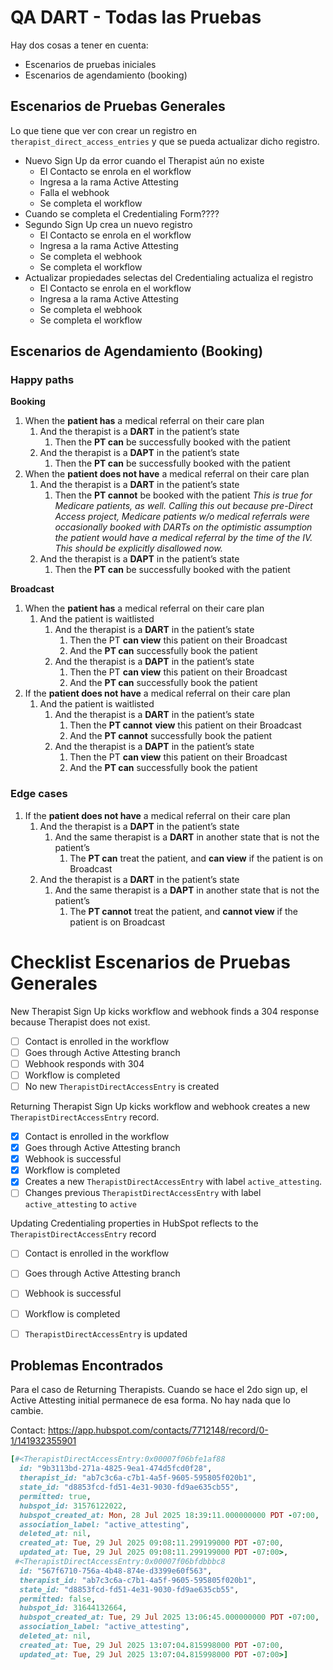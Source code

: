# QA DART - Todas las Pruebas

Hay dos cosas a tener en cuenta:

- Escenarios de pruebas iniciales
- Escenarios de agendamiento (booking)

## Escenarios de Pruebas Generales

Lo que tiene que ver con crear un registro en `therapist_direct_access_entries` y que se pueda actualizar dicho registro.

- Nuevo Sign Up da error cuando el Therapist aún no existe
	- El Contacto se enrola en el workflow
	- Ingresa a la rama Active Attesting
	- Falla el webhook
	- Se completa el workflow
- Cuando se completa el Credentialing Form????
- Segundo Sign Up crea un nuevo registro
	- El Contacto se enrola en el workflow
	- Ingresa a la rama Active Attesting
	- Se completa el webhook
	- Se completa el workflow
- Actualizar propiedades selectas del Credentialing actualiza el registro
	- El Contacto se enrola en el workflow
	- Ingresa a la rama Active Attesting
	- Se completa el webhook
	- Se completa el workflow


## Escenarios de Agendamiento (Booking)

### Happy paths

**Booking**

1. When the **patient has** a medical referral on their care plan
    1. And the therapist is a **DART** in the patient’s state
        1. Then the **PT can** be successfully booked with the patient
    2. And the therapist is a **DAPT** in the patient’s state
        1. Then the **PT can** be successfully booked with the patient
2. When the **patient does not have** a medical referral on their care plan
    1. And the therapist is a **DART** in the patient’s state
        1. Then the **PT cannot** be booked with the patient _This is true for Medicare patients, as well. Calling this out because pre-Direct Access project, Medicare patients w/o medical referrals were occasionally booked with DARTs on the optimistic assumption the patient would have a medical referral by the time of the IV. This should be explicitly disallowed now._
    2. And the therapist is a **DAPT** in the patient’s state
        1. Then the **PT can** be successfully booked with the patient

**Broadcast**

1. When the **patient has** a medical referral on their care plan
    1. And the patient is waitlisted
        1. And the therapist is a **DART** in the patient’s state
            1. Then the PT **can view** this patient on their Broadcast
            2. And the **PT can** successfully book the patient
        2. And the therapist is a **DAPT** in the patient’s state
            1. Then the PT **can view** this patient on their Broadcast
            2. And the **PT can** successfully book the patient
2. If the **patient does not have** a medical referral on their care plan
    1. And the patient is waitlisted
        1. And the therapist is a **DART** in the patient’s state
            1. Then the **PT cannot** **view** this patient on their Broadcast
            2. And the **PT cannot** successfully book the patient
        2. And the therapist is a **DAPT** in the patient’s state
            1. Then the PT **can view** this patient on their Broadcast
            2. And the **PT can** successfully book the patient

### Edge cases

1. If the **patient does not have** a medical referral on their care plan
    1. And the therapist is a **DAPT** in the patient’s state
        1. And the same therapist is a **DART** in another state that is not the patient’s
            1. The **PT can** treat the patient, and **can view** if the patient is on Broadcast
    2. And the therapist is a **DART** in the patient’s state
        1. And the same therapist is a **DAPT** in another state that is not the patient’s
            1. The **PT cannot** treat the patient, and **cannot view** if the patient is on Broadcast



# Checklist Escenarios de Pruebas Generales

New Therapist Sign Up kicks workflow and webhook finds a 304 response because Therapist does not exist.
- [ ] Contact is enrolled in the workflow
- [ ] Goes through Active Attesting branch
- [ ] Webhook responds with 304
- [ ] Workflow is completed
- [ ] No new `TherapistDirectAccessEntry` is created

Returning Therapist Sign Up kicks workflow and webhook creates a new `TherapistDirectAccessEntry` record.
- [x] Contact is enrolled in the workflow
- [x] Goes through Active Attesting branch
- [x] Webhook is successful
- [x] Workflow is completed
- [x] Creates a new `TherapistDirectAccessEntry` with label `active_attesting`.
- [ ] Changes previous `TherapistDirectAccessEntry` with label `active_attesting` to `active`

Updating Credentialing properties in HubSpot reflects to the `TherapistDirectAccessEntry` record
- [ ] Contact is enrolled in the workflow
- [ ] Goes through Active Attesting branch
- [ ] Webhook is successful
- [ ] Workflow is completed
- [ ] `TherapistDirectAccessEntry` is updated


## Problemas Encontrados

Para el caso de Returning Therapists. Cuando se hace el 2do sign up, el Active Attesting initial permanece de esa forma. No hay nada que lo cambie.

Contact: https://app.hubspot.com/contacts/7712148/record/0-1/141932355901

```ruby
[#<TherapistDirectAccessEntry:0x00007f06bfe1af88
  id: "9b3113bd-271a-4825-9ea1-474d5fcd0f28",
  therapist_id: "ab7c3c6a-c7b1-4a5f-9605-595805f020b1",
  state_id: "d8853fcd-fd51-4e31-9030-fd9ae635cb55",
  permitted: true,
  hubspot_id: 31576122022,
  hubspot_created_at: Mon, 28 Jul 2025 18:39:11.000000000 PDT -07:00,
  association_label: "active_attesting",
  deleted_at: nil,
  created_at: Tue, 29 Jul 2025 09:08:11.299199000 PDT -07:00,
  updated_at: Tue, 29 Jul 2025 09:08:11.299199000 PDT -07:00>,
 #<TherapistDirectAccessEntry:0x00007f06bfdbbbc8
  id: "567f6710-756a-4b48-874e-d3399e60f563",
  therapist_id: "ab7c3c6a-c7b1-4a5f-9605-595805f020b1",
  state_id: "d8853fcd-fd51-4e31-9030-fd9ae635cb55",
  permitted: false,
  hubspot_id: 31644132664,
  hubspot_created_at: Tue, 29 Jul 2025 13:06:45.000000000 PDT -07:00,
  association_label: "active_attesting",
  deleted_at: nil,
  created_at: Tue, 29 Jul 2025 13:07:04.815998000 PDT -07:00,
  updated_at: Tue, 29 Jul 2025 13:07:04.815998000 PDT -07:00>]
```